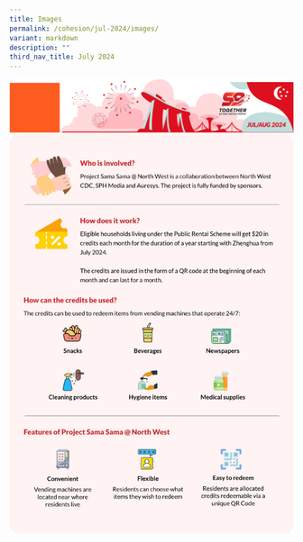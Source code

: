 ```yaml
---
title: Images
permalink: /cohesion/jul-2024/images/
variant: markdown
description: ""
third_nav_title: July 2024
---
```

![](/images/Cohesion/July%202024/edm_header_59.gif)![](/images/Cohesion/July%202024/sama_infographics.jpg)